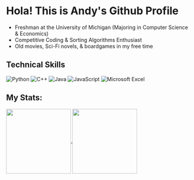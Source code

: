 # Hola! This is Andy's Github Profile

- Freshman at the University of Michigan (Majoring in Computer Science & Economics)
- Competitive Coding & Sorting Algorithms Enthusiast
- Old movies, Sci-Fi novels, & boardgames in my free time

## Technical Skills
![Python](https://img.shields.io/badge/python-3670A0?style=for-the-badge&logo=python&logoColor=ffdd54)
![C++](https://img.shields.io/badge/c++-%2300599C.svg?style=for-the-badge&logo=c%2B%2B&logoColor=white)
![Java](https://img.shields.io/badge/java-%23873e23.svg?style=for-the-badge&logo=openjdk&logoColor=white)
![JavaScript](https://img.shields.io/badge/javascript-%23323330.svg?style=for-the-badge&logo=javascript&logoColor=%23F7DF1E)
![Microsoft Excel](https://img.shields.io/badge/Microsoft_Excel-217346?style=for-the-badge&logo=microsoft-excel&logoColor=white)

## My Stats:

<a href="https://github.com/anuraghazra/github-readme-stats">
  <img height=175 align="center" src="https://github-readme-stats.vercel.app/api/?username=Andy1iang&count_private=true&show_icons=true&theme=github_dark&rank_icon=github&hide_border=true&hide_rank=true" />
</a> 
<a href="https://github.com/anuraghazra/github-readme-stats">
  <img height=175 align="center" src="https://github-readme-stats.vercel.app/api/top-langs/?username=Andy1iang&size_weight=0.4&count_weight=0.6&layout=compact&theme=github_dark&hide_progress=true&langs_count=8&hide_border=true" />
</a>

